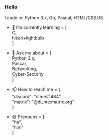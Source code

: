 ### Hello

I code in: Python 3.x, Go, Pascal, HTML/CSS/JS.

- 🌱 I’m currently learning = [ <br/>
  C,<br/>
  hikari+lightbulb<br/>
]

- 💬 Ask me about = [<br/>
  Python 3.x,<br/>
  Pascal,<br/>
  Networking,<br/>
  Cyber-Security<br/>
]

- 📫 How to reach me = {<br/>
    "discord": "dime#1484",<br/>
    "matrix": "@di_me:matrix.org"<br/>
    }
- 😄 Pronouns = [<br/>
    "he",<br/>
    "him"<br/>
]
